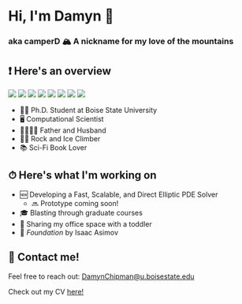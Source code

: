 # Hi, I'm Damyn 👋

### aka camperD 🏔 A nickname for my love of the mountains

## ❗️ Here's an overview

![](https://img.shields.io/badge/Code-Python-blue)
![](https://img.shields.io/badge/Code-C%2FC%2B%2B-blue)
![](https://img.shields.io/badge/Code-MATLAB-blue)
![](https://img.shields.io/badge/OS-MacOS-blue)
![](https://img.shields.io/badge/OS-Linux-blue)
![](https://img.shields.io/badge/Tools-Make-blue)
![](https://img.shields.io/badge/Tools-CMake-blue)
![](https://img.shields.io/badge/Tools-GTest-blue)

- 👨‍💻  Ph.D. Student at Boise State University
- 🖥  Computational Scientist
- 👨‍👩‍👧‍👦  Father and Husband
- 🧗‍♂️  Rock and Ice Climber
- 📚  Sci-Fi Book Lover

## ⏱ Here's what I'm working on

- 🆕  Developing a Fast, Scalable, and Direct Elliptic PDE Solver
    - 🔜 Prototype coming soon!
- 🎓 Blasting through graduate courses
- 🧒 Sharing my office space with a toddler
- 📖  _Foundation_ by Isaac Asimov

## 📲 Contact me!

Feel free to reach out: DamynChipman@u.boisestate.edu

Check out my CV [here!](https://github.com/camperD/camperD/blob/main/my_CV.pdf)
